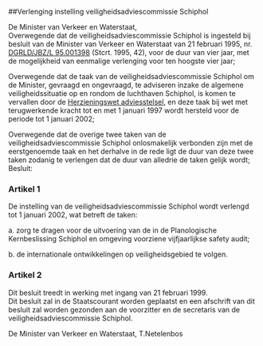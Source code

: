 <meta http-equiv='Content-Type' content='text/html; charset=utf-8' />

##Verlenging instelling veiligheidsadviescommissie Schiphol

De Minister van Verkeer en Waterstaat,  
Overwegende dat de veiligheidsadviescommissie Schiphol is ingesteld bij besluit van de Minister van Verkeer en Waterstaat van 21 februari 1995, nr. [DGRLD/JBZ/L 95.001398](../../../../../../ministeriele-regeling/instellingsbesluit/veiligheidsadviescommissie/schiphol/BWBR0007251/README.md) (Stcrt. 1995, 42), voor de duur van vier jaar, met de mogelijkheid van eenmalige verlenging voor ten hoogste vier jaar;

Overwegende dat de taak van de veiligheidsadviescommissie Schiphol om de Minister, gevraagd en ongevraagd, te adviseren inzake de algemene veiligheidssituatie op en rondom de luchthaven Schiphol, is komen te vervallen door de [Herzieningswet adviesstelsel](../../../../../../wet/herzieningswet/adviesstelsel/BWBR0008158/README.md), en deze taak bij wet met terugwerkende kracht tot en met 1 januari 1997 wordt hersteld voor de periode tot 1 januari 2002;

Overwegende dat de overige twee taken van de veiligheidsadviescommissie Schiphol onlosmakelijk verbonden zijn met de eerstgenoemde taak en het derhalve in de rede ligt de duur van deze twee taken zodanig te verlengen dat de duur van alledrie de taken gelijk wordt;
Besluit:    

### Artikel  1  

De instelling van de veiligheidsadviescommissie Schiphol wordt verlengd tot 1 januari 2002, wat betreft de taken: 

a. zorg te dragen voor de uitvoering van de in de Planologische Kernbeslissing Schiphol en omgeving voorziene vijfjaarlijkse safety audit;  

b. de internationale ontwikkelingen op veiligheidsgebied te volgen.    

### Artikel  2  

Dit besluit treedt in werking met ingang van 21 februari 1999.  
Dit besluit zal in de Staatscourant worden geplaatst en een afschrift van dit besluit zal worden gezonden aan de voorzitter en de secretaris van de veiligheidsadviescommissie Schiphol.   

De 
Minister van Verkeer en Waterstaat, 
T.Netelenbos    
